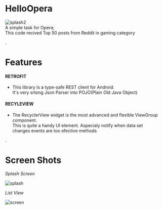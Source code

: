# HelloOpera
![splash2](https://cloud.githubusercontent.com/assets/11025374/24480685/5a0c76be-14ee-11e7-9be5-4cf1101af4bb.png)  
A simple task for Opera;  
This code recived Top 50 posts from Reddit in gaming category  


.  

# Features 

#### **RETROFIT**
* This library is a type-safe REST client for Android.  
It's very srtong Json Parser into POJO(Plain Old Java Object)

#### **RECYLEVIEW**
* The RecyclerView widget is  the most advanced and flexible ViewGroup component.  
This is quite a handy UI element. Aspecialy notify when data set changes events are too efective methods


.  

#	Screen Shots 
*Splash Screen*

![splash](https://cloud.githubusercontent.com/assets/11025374/24480827/31f23906-14ef-11e7-899e-51f86bc0e747.png)


*List View*

![screen](https://cloud.githubusercontent.com/assets/11025374/24480829/35891daa-14ef-11e7-839d-db2dba15e86d.png)


